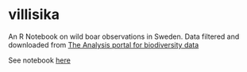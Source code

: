 villisika
=========

An R Notebook on wild boar observations in Sweden. Data filtered and downloaded from [The Analysis portal for biodiversity data](https://www.analysisportal.se)

See notebook [here](http://tuijasonkkila.fi/wildboar.html)
